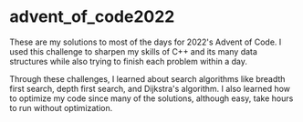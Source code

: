# advent_of_code2022
These are my solutions to most of the days for 2022's Advent of Code. I used this challenge to sharpen my skills of C++ and its many data structures while also trying to finish each problem within a day.

Through these challenges, I learned about search algorithms like breadth first search, depth first search, and Dijkstra's algorithm. I also learned how to optimize my code since many of the solutions, although easy, take hours to run without optimization.